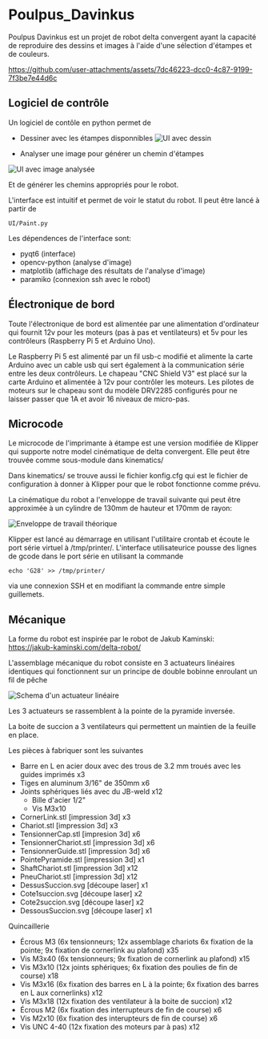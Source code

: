 # Poulpus_Davinkus

Poulpus Davinkus est un projet de robot delta convergent ayant la capacité de reproduire des dessins et images à l'aide d'une sélection d'étampes et de couleurs.


https://github.com/user-attachments/assets/7dc46223-dcc0-4c87-9199-7f3be7e44d6c


## Logiciel de contrôle

Un logiciel de contôle en python permet de

* Dessiner avec les étampes disponnibles
![UI avec dessin](https://github.com/user-attachments/assets/10824f6a-2dc5-4245-ba1c-f53f62e6b350)


* Analyser une image pour générer un chemin d'étampes

![UI avec image analysée](https://github.com/user-attachments/assets/7c4ce48b-6f0e-404e-b099-750486722817)


Et de générer les chemins appropriés pour le robot.

L'interface est intuitif et permet de voir le statut du robot. Il peut être lancé à partir de 

```
UI/Paint.py
```

Les dépendences de l'interface sont:

* pyqt6 (interface)
* opencv-python (analyse d'image)
* matplotlib (affichage des résultats de l'analyse d'image)
* paramiko (connexion ssh avec le robot)

## Électronique de bord

Toute l'électronique de bord est alimentée par une alimentation d'ordinateur qui fournit 12v pour les moteurs (pas à pas et ventilateurs) et 5v pour les contrôleurs (Raspberry Pi 5 et Arduino Uno).

Le Raspberry Pi 5 est alimenté par un fil usb-c modifié et alimente la carte Arduino avec un cable usb qui sert également à la communication série entre les deux contrôleurs. Le chapeau "CNC Shield V3" est placé sur la carte Arduino et alimentée à 12v pour contrôler les moteurs. Les pilotes de moteurs sur le chapeau sont du modèle DRV2285 configurés pour ne laisser passer que 1A et avoir 16 niveaux de micro-pas.

## Microcode

Le microcode de l'imprimante à étampe est une version modifiée de Klipper qui supporte notre model cinématique de delta convergent. Elle peut être trouvée comme sous-module dans kinematics/

Dans kinematics/ se trouve aussi le fichier konfig.cfg qui est le fichier de configuration à donner à Klipper pour que le robot fonctionne comme prévu.

La cinématique du robot a l'enveloppe de travail suivante qui peut être approximée à un cylindre de 130mm de hauteur et 170mm de rayon:

![Enveloppe de travail théorique](https://github.com/user-attachments/assets/24533acc-ba2f-4e40-961d-0771242fff89)

Klipper est lancé au démarrage en utilisant l'utilitaire crontab et écoute le port série virtuel à /tmp/printer/. L'interface utilisateurice pousse des lignes de gcode dans le port série en utilisant la commande

```
echo 'G28' >> /tmp/printer/
```

via une connexion SSH et en modifiant la commande entre simple guillemets.

## Mécanique

La forme du robot est inspirée par le robot de Jakub Kaminski: https://jakub-kaminski.com/delta-robot/

L'assemblage mécanique du robot consiste en 3 actuateurs linéaires identiques qui fonctionnent sur un principe de double bobinne enroulant un fil de pêche

![Schema d'un actuateur linéaire](https://github.com/user-attachments/assets/de4955a6-caf5-48b7-9229-1a179b3c22e8)

Les 3 actuateurs se rassemblent à la pointe de la pyramide inversée.

La boite de succion a 3 ventilateurs qui permettent un maintien de la feuille en place.

Les pièces à fabriquer sont les suivantes

* Barre en L en acier doux avec des trous de 3.2 mm troués avec les guides imprimés x3
* Tiges en aluminum 3/16" de 350mm x6
* Joints sphériques liés avec du JB-weld x12
    * Bille d'acier 1/2"
    * Vis M3x10
* CornerLink.stl [impression 3d] x3
* Chariot.stl [impression 3d] x3
* TensionnerCap.stl [impresion 3d] x6
* TensionnerChariot.stl [impression 3d] x6
* TensionnerGuide.stl [impression 3d] x6
* PointePyramide.stl [impression 3d] x1
* ShaftChariot.stl [impression 3d] x12
* PneuChariot.stl [impression 3d] x12
* DessusSuccion.svg [découpe laser] x1
* Cote1succion.svg [découpe laser] x2
* Cote2succion.svg [découpe laser] x2
* DessousSuccion.svg [découpe laser] x1

Quincaillerie
* Écrous M3 (6x tensionneurs; 12x assemblage chariots 6x fixation de la pointe; 9x fixation de cornerlink au plafond) x35
* Vis M3x40 (6x tensionneurs; 9x fixation de cornerlink au plafond) x15
* Vis M3x10 (12x joints sphériques; 6x fixation des poulies de fin de course) x18
* Vis M3x16 (6x fixation des barres en L à la pointe; 6x fixation des barres en L aux cornerlinks) x12
* Vis M3x18 (12x fixation des ventilateur à la boite de succion) x12
* Écrous M2 (6x fixation des interrupteurs de fin de course) x6
* Vis M2x10 (6x fixation des interupteurs de fin de course) x6
* Vis UNC 4-40 (12x fixation des moteurs par à pas) x12


